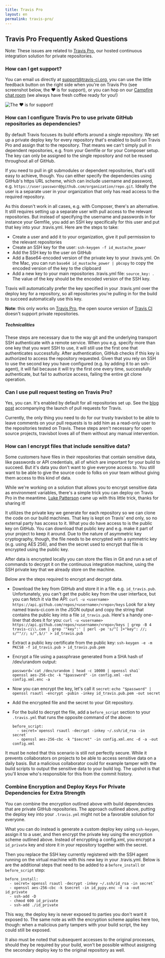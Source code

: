 ```yaml
---
title: Travis Pro
layout: en
permalink: travis-pro/
---
```


## Travis Pro Frequently Asked Questions

Note: These issues are related to [Travis Pro](http://travis-ci.com), our hosted
continuous integration solution for private repositories.

### How can I get support?

You can email us directly at <support@travis-ci.org>, you can use the little
feedback button on the right side when you're on Travis Pro (see screenshot
below, the ❤ is for support), or you can hop on our [Campfire chat
room](https://travisci.campfirenow.com/10e50) (we always have fresh coffee ready
for you!)

![The ❤ is for
support!](http://s3itch.paperplanes.de/Travis_CI_Pro_-_Hosted_CI_that_just_works-20120809-125329.png)

### How can I configure Travis Pro to use private GitHub repositories as dependencies?

By default Travis focuses its build efforts around a single repository. We set
up a private deploy key for every repository that's enabled to build on Travis
Pro and assign that to the repository. That means we can't simply pull in
dependent repositories, e.g. from your Gemfile or for your Composer setup. The
key can only be assigned to the single repository and not be reused throughout
all of GitHub.

If you need to pull in git submodules or dependent repositories, that's still
easy to achieve, though. You can either specify the dependencies using GitHub's
https URL scheme, which can include username and password, e.g.
`https://user:password@github.com/organization/repo.git`. Ideally the user is a
separate user in your organization that only has read access to the required
repository.

As this doesn't work in all cases, e.g. with Composer, there's an alternative.
It still requires setting up a separate user with pull access to the relevant
repositories. But instead of specifying the username and passwords in for
instance your Gemfile, you add an SSH key specifically for this user and put
that key into your .travis.yml. Here are the steps to take:

* Create a user and add it to your organization, give it pull permission to the
  relevant repositories
* Create an SSH key for the user: `ssh-keygen -f id_mustache_power`
* Add the SSH key to the user on GitHub
* Add a Base64-encoded version of the private key to your .travis.yml. On the
  Mac, you can run `base64 id_mustache_power | pbcopy` to copy the encoded
  version of the key to the clipboard
* Add a new key to your main repositories .travis.yml file: `source_key: `. The
  value of the key should be the encoded version of the SSH key.

Travis will automatically prefer the key specified in your .travis.yml over the
deploy key for a repository, so all repositories you're pulling in for the build
to succeed automatically use this key.

__Note__: this only works on [Travis Pro](http://travis-ci.com), the open source
version of [Travis CI](http://travis-ci.org) doesn't support private
repositories.

##### Technicalities

These steps are necessary due to the way git and the underlying transport SSH
authenticate with a remote service. When you e.g. specify more than one key that
you want SSH to use, it will still use the first one that authenticates
successfully. After authentication, GitHub checks if this key is authorized to
access the repository requested. Given that you rely on SSH to use the second
key you have configured (e.g. by adding it to an ssh-agent), it will fail
because it will try the first one every time, successfully authenticate, but
fail to authorize access, failing the entire git clone operation.

### Can I use pull request testing on Travis Pro?

Yes, you can. It's enabled by default for all repositories set up. See the [blog
post](http://about.travis-ci.org/docs/user/travis-pro/) accompanying the launch
of pull requests for Travis.

Currently, the only thing you need to do for our trusty travisbot to be able to
leave comments on your pull requests is to add him as a read-only user to the
repositories tested on Travis. These steps aren't necessary for open source
projects, travisbot loves all of them without any manual intervention.

### How can I encrypt files that include sensitive data?

Some customers have files in their repositories that contain sensitive data,
like passwords or API credentials, all of which are important for your build to
succeed. But it's data you don't want to give everyone access to. You still want
to be able to give the source code to folks on your team without giving them
access to this kind of data.

While we're working on a solution that allows you to encrypt sensitive data as
environment variables, there's a simple trick you can deploy on Travis Pro in
the meantime. [Luke Patterson](https://twitter.com/lukewpatterson/) came up with
this little trick, thanks for sharing it!

It utilizes the private key we generate for each repository so we can clone the
code on our build machines. That key is kept on Travis' end only, so no external
party has access to it. What you do have access to is the public key on GitHub.
You can download that public key and e.g. make it part of your project to keep
it around. Due to the nature of asymmetric key cryptography, though, the file
needs to be encrypted with a symmetric key (e.g. using AES 256), and then the
secret used to encrypt that file is encrypted using the public key.

After data is encrypted locally you can store the files in Git and run a set of
commands to decrypt it on the continuous integration machine, using the SSH
private key that we already store on the machine.

Below are the steps required to encrypt and decrypt data.

* Download the key from GitHub and store it in a file. e.g. `id_travis.pub`.
  Unfortunately, you can't get the public key from the user interface, but you
  can fetch it via the API:
  `curl -u <username> https://api.github.com/repos/<username>/<repo>/keys`
  Look for a key named travis-ci.com in the JSON output and copy the string that
  contains the public key into a file `id_travis.pub`. Here's a handy one-liner
  that does it for you:
  `curl -u <username> https://api.github.com/repos/<username>/<repo>/keys | grep -B 4 travis-ci\\.com | grep '"key":' | perl -pe 's/^[ ]+"key": //; s/^"//; s/",$//' > id_travis.pub`
* Extract a public key certificate from the public key:
  `ssh-keygen -e -m PKCS8 -f id_travis.pub > id_travis.pub.pem`
* Encrypt a file using a passphrase generated from a SHA hash of /dev/urandom
output:

      password=`cat /dev/urandom | head -c 10000 | openssl sha1`
      openssl aes-256-cbc -k "$password" -in config.xml -out config.xml.enc -a

* Now you can encrypt the key, let's call it `secret`:
  `echo "$password" | openssl rsautl -encrypt -pubin -inkey id_travis.pub.pem -out secret`
* Add the encrypted file and the secret to your Git repository.
* For the build to decrypt the file, add a `before_script` section to your
  `.travis.yml` that runs the opposite command of the above:

      before_script:
        - secret=`openssl rsautl -decrypt -inkey ~/.ssh/id_rsa -in secret`
        - openssl aes-256-cbc -k "$secret" -in config.xml.enc -d -a -out config.xml

It must be noted that this scenario is still not perfectly secure. While it
prevents collaborators on projects to be able to access sensitive data on a
daily basis. But a malicious collaborator could for example tamper with the
build scripts to output the sensitive data to your build log. The upshot is that
you'll know who's responsible for this from the commit history.

### Combine Encryption and Deploy Keys For Private Dependencies for Extra Strength

You can combine the encryption outlined above with build dependencies that are
private GitHub repositories. The approach outlined above, putting the deploy key
into your `.travis.yml` might not be a favorable solution for everyone.

What you can do instead is generate a custom deploy key using `ssh-keygen`,
assign it to a user, and then encrypt the private key using the encryption
scheme outlined above. Instead of encrypting a config.xml, you encrypt a
`id_private` key and store it in your repository together with the secret.

Then you replace the SSH key currently registered with the SSH agent running on
the virtual machine with this new key in your .travis.yml. Below is are the
additional steps that need to be added to a `before_install` or `before_script`
step:

    before_install:
      - secret=`openssl rsautl -decrypt -inkey ~/.ssh/id_rsa -in secret`
      - openssl aes-256-cbc -k $secret -in id_pypy.enc -d -a -out id_private
      - ssh-add -D
      - chmod 600 id_private
      - ssh-add ./id_private

This way, the deploy key is never exposed to parties you don't want it exposed
to. The same note as with the encryption scheme applies here too, though: when a
malicious party tampers with your build script, the key could still be exposed.

It also must be noted that subsequent accesses to the original processes, should
they be required by your build, won't be possible without assigning the
secondary deploy key to the original repository as well.
